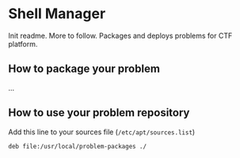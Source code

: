 Shell Manager
=============

Init readme. More to follow.
Packages and deploys problems for CTF platform.

How to package your problem
---------------------------
...


How to use your problem repository
----------------------------------

Add this line to your sources file (`/etc/apt/sources.list`)
```
deb file:/usr/local/problem-packages ./
```
